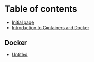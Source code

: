 # Table of contents

* [Initial page](README.md)
* [Introduction to Containers and Docker](introduction-to-containers-and-docker.md)

## Docker

* [Untitled](docker/untitled.md)

